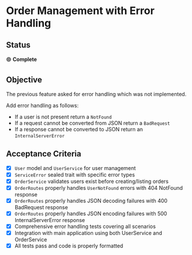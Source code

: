 # Order Management with Error Handling

## Status

🟢 **Complete**

## Objective

The previous feature asked for error handling which was not implemented.

Add error handling as follows:

- If a user is not present return a `NotFound`
- If a request cannot be converted from JSON return a `BadRequest`
- If a response cannot be converted to JSON return an `InternalServerError`

## Acceptance Criteria

- [x] `User` model and `UserService` for user management
- [x] `ServiceError` sealed trait with specific error types
- [x] `OrderService` validates users exist before creating/listing orders
- [x] `OrderRoutes` properly handles `UserNotFound` errors with 404 NotFound response
- [x] `OrderRoutes` properly handles JSON decoding failures with 400 BadRequest response
- [x] `OrderRoutes` properly handles JSON encoding failures with 500 InternalServerError response
- [x] Comprehensive error handling tests covering all scenarios
- [x] Integration with main application using both UserService and OrderService
- [x] All tests pass and code is properly formatted
